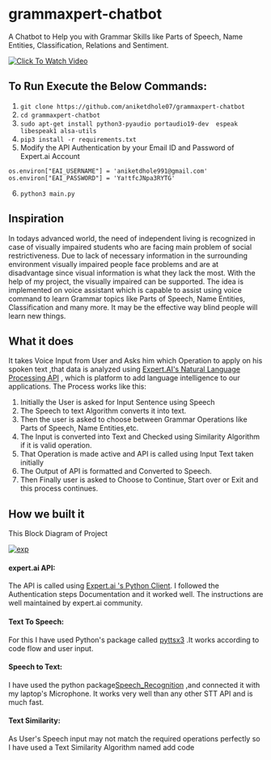 # grammaxpert-chatbot
A Chatbot to Help you with Grammar Skills like Parts of Speech, Name Entities, Classification, Relations and Sentiment.

[![Click To Watch Video](https://img.youtube.com/vi/t3mKEEAZkWw/0.jpg)](https://www.youtube.com/watch?v=t3mKEEAZkWw)

## To Run Execute the Below Commands:

1. `git clone https://github.com/aniketdhole07/grammaxpert-chatbot`
2. `cd grammaxpert-chatbot`
3. `sudo apt-get install python3-pyaudio portaudio19-dev  espeak libespeak1 alsa-utils`
4. `pip3 install -r requirements.txt`
5. Modify the API Authentication by your Email ID and Password of Expert.ai Account
```
os.environ["EAI_USERNAME"] = 'aniketdhole991@gmail.com'
os.environ["EAI_PASSWORD"] = 'Ya!tfcJNpa3RYTG'
```
6. `python3 main.py`


## Inspiration
In todays advanced world, the need of independent living is recognized in case of visually impaired students who are facing main problem of social restrictiveness. Due to lack of necessary information in the surrounding environment visually impaired people face problems and are at disadvantage since visual information is what they lack the most. With the help of my project, the visually impaired can be supported. The idea is implemented on voice assistant which is capable to assist using voice command to learn Grammar topics like Parts of Speech, Name Entities, Classification and many more. It may be the effective way blind people will learn new things.

## What it does
It takes Voice Input from User and Asks him which Operation to apply on his spoken text ,that data is analyzed using [Expert.AI's  Natural Language Processing API](https://www.expert.ai/) , which is platform to add language intelligence to our applications.
The Process works like this:
1. Initially the User is asked for Input Sentence using Speech
2. The Speech to text Algorithm converts it into text.
3. Then the user is asked to choose between Grammar Operations like Parts of Speech, Name Entities,etc.
4. The Input is converted into Text and Checked using Similarity Algorithm if it is valid operation.
5. That Operation is made active and API is called using Input Text taken initially
6. The Output of API is formatted and Converted to Speech.
7. Then Finally user is asked to Choose to Continue, Start over or Exit and this process continues.

## How we built it
This Block Diagram of Project

<a href="https://ibb.co/b7KY4T8"><img src="https://i.ibb.co/CWH4jgT/exp.png" alt="exp" border="0"></a>

#### expert.ai API:
The API is called using [Expert.ai 's Python Client](https://github.com/therealexpertai/nlapi-python). I followed the Authentication steps Documentation and it worked well. The instructions are well maintained by expert.ai community.

#### Text To Speech:
For this I have used Python's package called [pyttsx3](https://pypi.org/project/pyttsx3/) .It works according to code flow and user input.

#### Speech to Text:
I have used the python package[Speech_Recognition](https://pypi.org/project/SpeechRecognition/) ,and connected it with my laptop's Microphone. It works very well than any other STT API and is much fast.

#### Text Similarity:
As User's Speech input may not match the required operations perfectly so I have used a Text Similarity Algorithm named
add code

